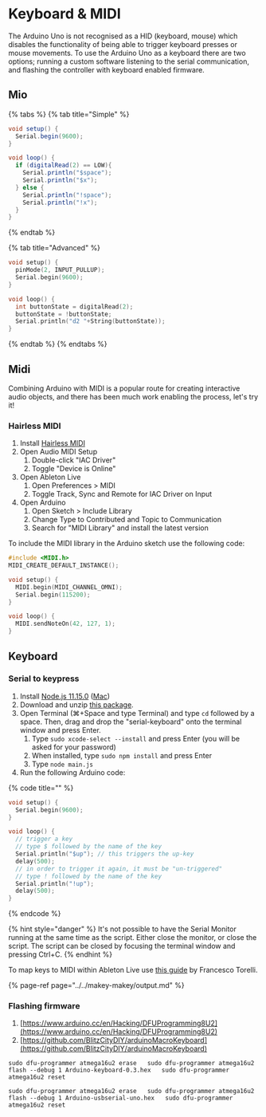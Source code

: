 # Keyboard & MIDI

The Arduino Uno is not recognised as a HID \(keyboard, mouse\) which disables the functionality of being able to trigger keyboard presses or mouse movements. To use the Arduino Uno as a keyboard there are two options; running a custom software listening to the serial communication, and flashing the controller with keyboard enabled firmware.

## Mio

{% tabs %}
{% tab title="Simple" %}
```csharp
void setup() {
  Serial.begin(9600);
}

void loop() { 
  if (digitalRead(2) == LOW){
    Serial.println("$space");
    Serial.println("$x");
  } else {
    Serial.println("!space");
    Serial.println("!x");
  }
}
```
{% endtab %}

{% tab title="Advanced" %}
```cpp
void setup() {
  pinMode(2, INPUT_PULLUP);
  Serial.begin(9600);
}

void loop() {
  int buttonState = digitalRead(2);
  buttonState = !buttonState;
  Serial.println("d2 "+String(buttonState));
}
```
{% endtab %}
{% endtabs %}

## Midi

Combining Arduino with MIDI is a popular route for creating interactive audio objects, and there has been much work enabling the process, let's try it!

### Hairless MIDI

1. Install [Hairless MIDI](https://projectgus.github.io/hairless-midiserial/#downloads)
2. Open Audio MIDI Setup
   1. Double-click "IAC Driver"
   2. Toggle "Device is Online"
3. Open Ableton Live
   1. Open Preferences &gt; MIDI
   2. Toggle Track, Sync and Remote for IAC Driver on Input
4. Open Arduino
   1. Open Sketch &gt; Include Library
   2. Change Type to Contributed and Topic to Communication
   3. Search for "MIDI Library" and install the latest version

To include the MIDI library in the Arduino sketch use the following code:

```cpp
#include <MIDI.h>
MIDI_CREATE_DEFAULT_INSTANCE();

void setup() {
  MIDI.begin(MIDI_CHANNEL_OMNI);
  Serial.begin(115200);
}

void loop() {
  MIDI.sendNoteOn(42, 127, 1);
}
```

## Keyboard

### Serial to keypress

1. Install [Node.js 11.15.0](https://nodejs.org/download/release/v11.15.0/) \([Mac](https://nodejs.org/download/release/v11.15.0/node-v11.15.0.pkg)\)
2. Download and unzip [this package](https://github.com/jonasjohansson/anyino).
3. Open Terminal \(⌘+Space and type Terminal\) and type `cd` followed by a space. Then, drag and drop the "serial-keyboard" onto the terminal window and press Enter.
   1. Type `sudo xcode-select --install` and press Enter \(you will be asked for your password\)
   2. When installed, type `sudo npm install` and press Enter
   3. Type `node main.js`
4. Run the following Arduino code:

{% code title="" %}
```cpp
void setup() {
  Serial.begin(9600);
}

void loop() {
  // trigger a key
  // type $ followed by the name of the key
  Serial.println("$up"); // this triggers the up-key
  delay(500);
  // in order to trigger it again, it must be "un-triggered"
  // type ! followed by the name of the key
  Serial.println("!up");
  delay(500);
}
```
{% endcode %}

{% hint style="danger" %}
It's not possible to have the Serial Monitor running at the same time as the script. Either close the monitor, or close the script. The script can be closed by focusing the terminal window and pressing Ctrl+C.
{% endhint %}

To map keys to MIDI within Ableton Live use [this guide](https://docs.google.com/presentation/d/1xjRhla6aTVtzeQlrOa1kbYAJJDvl3UsJot2TUJzc7BY/edit#slide=id.g707c928d06_0_63) by Francesco Torelli.

{% page-ref page="../../makey-makey/output.md" %}

### Flashing firmware

1. [https://www.arduino.cc/en/Hacking/DFUProgramming8U2](https://www.arduino.cc/en/Hacking/DFUProgramming8U2)
2. [https://github.com/BlitzCityDIY/arduinoMacroKeyboard](https://github.com/BlitzCityDIY/arduinoMacroKeyboard)

`sudo dfu-programmer atmega16u2 erase  
sudo dfu-programmer atmega16u2 flash --debug 1 Arduino-keyboard-0.3.hex  
sudo dfu-programmer atmega16u2 reset`

`sudo dfu-programmer atmega16u2 erase  
sudo dfu-programmer atmega16u2 flash --debug 1 Arduino-usbserial-uno.hex  
sudo dfu-programmer atmega16u2 reset`

